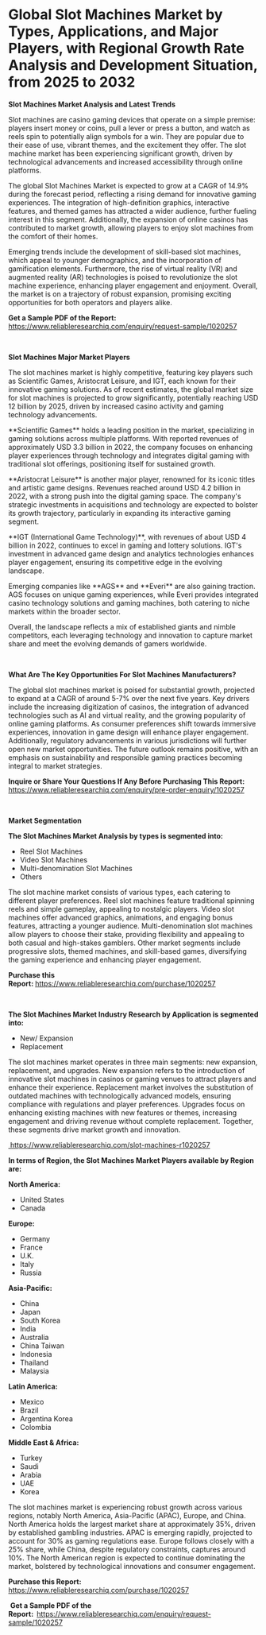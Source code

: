 <p><h1>Global Slot Machines Market by Types, Applications, and Major Players, with Regional Growth Rate Analysis and Development Situation, from 2025 to 2032</h1></p><p><strong>Slot Machines Market Analysis and Latest Trends</strong></p>
<p><p>Slot machines are casino gaming devices that operate on a simple premise: players insert money or coins, pull a lever or press a button, and watch as reels spin to potentially align symbols for a win. They are popular due to their ease of use, vibrant themes, and the excitement they offer. The slot machine market has been experiencing significant growth, driven by technological advancements and increased accessibility through online platforms.</p><p>The global Slot Machines Market is expected to grow at a CAGR of 14.9% during the forecast period, reflecting a rising demand for innovative gaming experiences. The integration of high-definition graphics, interactive features, and themed games has attracted a wider audience, further fueling interest in this segment. Additionally, the expansion of online casinos has contributed to market growth, allowing players to enjoy slot machines from the comfort of their homes.</p><p>Emerging trends include the development of skill-based slot machines, which appeal to younger demographics, and the incorporation of gamification elements. Furthermore, the rise of virtual reality (VR) and augmented reality (AR) technologies is poised to revolutionize the slot machine experience, enhancing player engagement and enjoyment. Overall, the market is on a trajectory of robust expansion, promising exciting opportunities for both operators and players alike.</p></p>
<p><strong>Get a Sample PDF of the Report:&nbsp;</strong> <a href="https://www.reliableresearchiq.com/enquiry/request-sample/1020257?utm_campaign=3365&utm_medium=2&utm_source=Github&utm_content=ia&utm_term=16042025&utm_id=slot-machines">https://www.reliableresearchiq.com/enquiry/request-sample/1020257</a></p>
<p>&nbsp;</p>
<p><strong>Slot Machines Major Market Players</strong></p>
<p><p>The slot machines market is highly competitive, featuring key players such as Scientific Games, Aristocrat Leisure, and IGT, each known for their innovative gaming solutions. As of recent estimates, the global market size for slot machines is projected to grow significantly, potentially reaching USD 12 billion by 2025, driven by increased casino activity and gaming technology advancements.</p><p>**Scientific Games** holds a leading position in the market, specializing in gaming solutions across multiple platforms. With reported revenues of approximately USD 3.3 billion in 2022, the company focuses on enhancing player experiences through technology and integrates digital gaming with traditional slot offerings, positioning itself for sustained growth.</p><p>**Aristocrat Leisure** is another major player, renowned for its iconic titles and artistic game designs. Revenues reached around USD 4.2 billion in 2022, with a strong push into the digital gaming space. The company's strategic investments in acquisitions and technology are expected to bolster its growth trajectory, particularly in expanding its interactive gaming segment.</p><p>**IGT (International Game Technology)**, with revenues of about USD 4 billion in 2022, continues to excel in gaming and lottery solutions. IGT's investment in advanced game design and analytics technologies enhances player engagement, ensuring its competitive edge in the evolving landscape.</p><p>Emerging companies like **AGS** and **Everi** are also gaining traction. AGS focuses on unique gaming experiences, while Everi provides integrated casino technology solutions and gaming machines, both catering to niche markets within the broader sector.</p><p>Overall, the landscape reflects a mix of established giants and nimble competitors, each leveraging technology and innovation to capture market share and meet the evolving demands of gamers worldwide.</p></p>
<p>&nbsp;</p>
<p><strong>What Are The Key Opportunities For Slot Machines Manufacturers?</strong></p>
<p><p>The global slot machines market is poised for substantial growth, projected to expand at a CAGR of around 5-7% over the next five years. Key drivers include the increasing digitization of casinos, the integration of advanced technologies such as AI and virtual reality, and the growing popularity of online gaming platforms. As consumer preferences shift towards immersive experiences, innovation in game design will enhance player engagement. Additionally, regulatory advancements in various jurisdictions will further open new market opportunities. The future outlook remains positive, with an emphasis on sustainability and responsible gaming practices becoming integral to market strategies.</p></p>
<p><strong>Inquire or Share Your Questions If Any Before Purchasing This Report:</strong> <a href="https://www.reliableresearchiq.com/enquiry/pre-order-enquiry/1020257?utm_campaign=3365&utm_medium=2&utm_source=Github&utm_content=ia&utm_term=16042025&utm_id=slot-machines">https://www.reliableresearchiq.com/enquiry/pre-order-enquiry/1020257</a></p>
<p>&nbsp;</p>
<p><strong>Market Segmentation</strong></p>
<p><strong>The Slot Machines Market Analysis by types is segmented into:</strong></p>
<p><ul><li>Reel Slot Machines</li><li>Video Slot Machines</li><li>Multi-denomination Slot Machines</li><li>Others</li></ul></p>
<p><p>The slot machine market consists of various types, each catering to different player preferences. Reel slot machines feature traditional spinning reels and simple gameplay, appealing to nostalgic players. Video slot machines offer advanced graphics, animations, and engaging bonus features, attracting a younger audience. Multi-denomination slot machines allow players to choose their stake, providing flexibility and appealing to both casual and high-stakes gamblers. Other market segments include progressive slots, themed machines, and skill-based games, diversifying the gaming experience and enhancing player engagement.</p></p>
<p><strong>Purchase this Report:&nbsp;</strong><a href="https://www.reliableresearchiq.com/purchase/1020257?utm_campaign=3365&utm_medium=2&utm_source=Github&utm_content=ia&utm_term=16042025&utm_id=slot-machines">https://www.reliableresearchiq.com/purchase/1020257</a></p>
<p>&nbsp;</p>
<p><strong>The Slot Machines Market Industry Research by Application is segmented into:</strong></p>
<p><ul><li>New/ Expansion</li><li>Replacement</li></ul></p>
<p><p>The slot machines market operates in three main segments: new expansion, replacement, and upgrades. New expansion refers to the introduction of innovative slot machines in casinos or gaming venues to attract players and enhance their experience. Replacement market involves the substitution of outdated machines with technologically advanced models, ensuring compliance with regulations and player preferences. Upgrades focus on enhancing existing machines with new features or themes, increasing engagement and driving revenue without complete replacement. Together, these segments drive market growth and innovation.</p></p>
<p><a href="https://www.reliableresearchiq.com/slot-machines-r1020257?utm_campaign=3365&utm_medium=2&utm_source=Github&utm_content=ia&utm_term=16042025&utm_id=slot-machines">&nbsp;https://www.reliableresearchiq.com/slot-machines-r1020257</a></p>
<p><strong>In terms of Region, the Slot Machines Market Players available by Region are:</strong></p>
<p>
    <p> <strong> North America: </strong>
        <ul>
            <li>United States</li>
            <li>Canada</li>
        </ul>
        </p> 
    <p> <strong> Europe: </strong>
        <ul>
            <li>Germany</li>
            <li>France</li>
            <li>U.K.</li>
            <li>Italy</li>
            <li>Russia</li>
        </ul>
        </p> 
    <p> <strong> Asia-Pacific: </strong>
        <ul>
            <li>China</li>
            <li>Japan</li>
            <li>South Korea</li>
            <li>India</li>
            <li>Australia</li>
            <li>China Taiwan</li>
            <li>Indonesia</li>
            <li>Thailand</li>
            <li>Malaysia</li>
        </ul>
        </p> 
    <p> <strong> Latin America: </strong>
        <ul>
            <li>Mexico</li>
            <li>Brazil</li>
            <li>Argentina Korea</li>
            <li>Colombia</li>
        </ul>
        </p> 
    <p> <strong> Middle East & Africa: </strong>
        <ul>
            <li>Turkey</li>
            <li>Saudi</li>
            <li>Arabia</li>
            <li>UAE</li>
            <li>Korea</li>
        </ul>
    </p>
    </p>
<p><p>The slot machines market is experiencing robust growth across various regions, notably North America, Asia-Pacific (APAC), Europe, and China. North America holds the largest market share at approximately 35%, driven by established gambling industries. APAC is emerging rapidly, projected to account for 30% as gaming regulations ease. Europe follows closely with a 25% share, while China, despite regulatory constraints, captures around 10%. The North American region is expected to continue dominating the market, bolstered by technological innovations and consumer engagement.</p></p>
<p><strong>Purchase this Report: </strong><a href="https://www.reliableresearchiq.com/purchase/1020257?utm_campaign=3365&utm_medium=2&utm_source=Github&utm_content=ia&utm_term=16042025&utm_id=slot-machines">https://www.reliableresearchiq.com/purchase/1020257</a></p>
<p>&nbsp;<strong>Get a Sample PDF of the Report:&nbsp;&nbsp;</strong><a href="https://www.reliableresearchiq.com/enquiry/request-sample/1020257?utm_campaign=3365&utm_medium=2&utm_source=Github&utm_content=ia&utm_term=16042025&utm_id=slot-machines">https://www.reliableresearchiq.com/enquiry/request-sample/1020257</a></p>
<p><strong></strong></p>
<p><p></p><p></p><p></p></p>